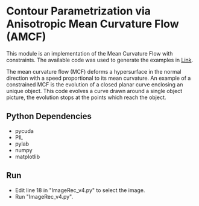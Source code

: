 # Contour Parametrization via Anisotropic Mean Curvature Flow (AMCF)

This module is an implementation of the Mean Curvature Flow with constraints. The available code was used to generate the examples in [Link]().

The mean curvature flow (MCF) deforms a hypersurface in the normal direction with a speed proportional to its mean curvature. An example of a constrained MCF is the evolution of a closed planar curve enclosing an unique object. This code evolves a curve drawn around a single object picture, the evolution stops at the points which reach the object.

## Python Dependencies 

- pycuda
- PIL
- pylab
- numpy
- matplotlib

## Run 

- Edit line 18 in "ImageRec_v4.py" to select the image.
- Run "ImageRec_v4.py".
